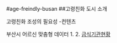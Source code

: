 #age-freindly-busan
##고령친화 도시 소개

고령친화 조성의 필요성
-컨텐츠


부산시 어르신 맞춤형 데이터
1. 
2. [금식기관현황](https://data.busan.go.kr/dataSet/detail.nm?contentId=10&publicdatapk=3075873)
